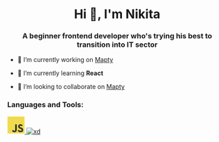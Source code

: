 <h1 align="center">Hi 👋, I'm Nikita</h1>
<h3 align="center">A beginner frontend developer who's trying his best to transition into IT sector</h3>

- 🔭 I’m currently working on [Mapty](https://github.com/kvantalian1/JS-Leaflet-API-)

- 🌱 I’m currently learning **React**

- 👯 I’m looking to collaborate on [Mapty](https://github.com/kvantalian1/JS-Leaflet-API-)



<h3 align="left">Languages and Tools:</h3>
<p align="left"> <a href="https://developer.mozilla.org/en-US/docs/Web/JavaScript" target="_blank" rel="noreferrer"> <img src="https://raw.githubusercontent.com/devicons/devicon/master/icons/javascript/javascript-original.svg" alt="javascript" width="40" height="40"/> </a> <a href="https://www.adobe.com/products/xd.html" target="_blank" rel="noreferrer"> <img src="https://cdn.worldvectorlogo.com/logos/adobe-xd.svg" alt="xd" width="40" height="40"/> </a> </p>

